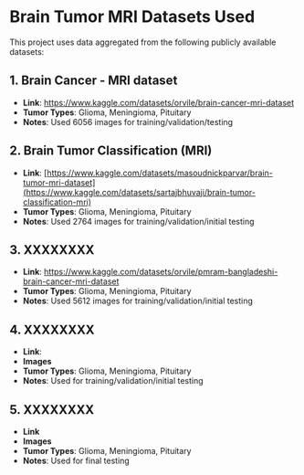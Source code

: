 # Brain Tumor MRI Datasets Used

This project uses data aggregated from the following publicly available datasets:

## 1. Brain Cancer - MRI dataset
- **Link**: https://www.kaggle.com/datasets/orvile/brain-cancer-mri-dataset
- **Tumor Types**: Glioma, Meningioma, Pituitary
- **Notes**: Used 6056 images for training/validation/testing

## 2. Brain Tumor Classification (MRI)
- **Link**: [https://www.kaggle.com/datasets/masoudnickparvar/brain-tumor-mri-dataset](https://www.kaggle.com/datasets/sartajbhuvaji/brain-tumor-classification-mri)
- **Tumor Types**: Glioma, Meningioma, Pituitary
- **Notes**: Used 2764 images for training/validation/initial testing
  
## 3. XXXXXXXX
- **Link**: https://www.kaggle.com/datasets/orvile/pmram-bangladeshi-brain-cancer-mri-dataset
- **Tumor Types**: Glioma, Meningioma, Pituitary
- **Notes**: Used 5612 images for training/validation/initial testing
  
## 4. XXXXXXXX
- **Link**: 
- **Images**
- **Tumor Types**: Glioma, Meningioma, Pituitary
- **Notes**: Used for training/validation/initial testing
  
## 5. XXXXXXXX
- **Link**
- **Images**
- **Tumor Types**: Glioma, Meningioma, Pituitary
- **Notes**: Used for final testing












